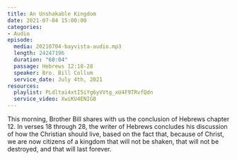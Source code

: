 ```yaml
---
title: An Unshakable Kingdom
date: 2021-07-04 15:00:00
categories:
- Audio
episode:
  media: 20210704-bayvista-audio.mp3
  length: 24247196
  duration: "60:04"
  passage: Hebrews 12:18-28
  speaker: Bro. Bill Collum
  service_date: July 4th, 2021
resources:
  playlist: PLdltai4xtI5iYg6yVVtg_xU4F9TRvfQdn
  service_video: XwiKU4ENIG0
---
```

This morning, Brother Bill shares with us the conclusion of Hebrews chapter 12.  In verses 18 through 28, the writer of Hebrews concludes his discussion of how the Christian should live, based on the fact that, because of Christ, we are now citizens of a kingdom that will not be shaken, that will not be destroyed, and that will last forever.